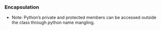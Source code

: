 ### Encapsulation
* Note: Python’s private and protected members can be accessed outside the class through python name mangling. 